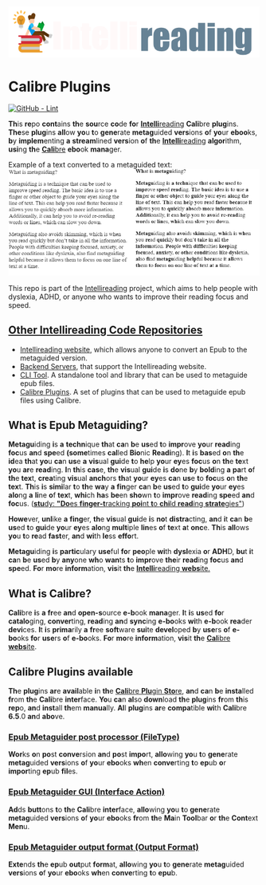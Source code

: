 ![Intellireading.com](https://raw.githubusercontent.com/0x6f677548/intellireading-www/main/src/img/intellireading.png)
# Calibre Plugins

[![GitHub - Lint](https://github.com/0x6f677548/intellireading-calibre-plugins/actions/workflows/lint.yml/badge.svg)](https://github.com/0x6f677548/intellireading-calibre-plugins/actions/workflows/lint.yml)

**Th**is **re**po **cont**ains **th**e **sou**rce **co**de **fo**r [**Intelli**reading](https://intellireading.com/) **Cali**bre **plug**ins. **The**se **plug**ins **all**ow **yo**u **t**o **gene**rate **metag**uided **vers**ions **o**f **yo**ur **eboo**ks, **b**y **implem**enting **a** **stream**lined **vers**ion **o**f **th**e [**Intelli**reading](https://intellireading.com/) **algor**ithm, **usi**ng **th**e [**Cali**bre](https://calibre-ebook.com/) **ebo**ok **mana**ger.

Example of a text converted to a metaguided text:
![Intellireading.com](https://raw.githubusercontent.com/0x6f677548/intellireading-www/main/src/img/sample.png) 


This repo is part of the [Intellireading](https://intellireading.com/) project, which aims to help people with dyslexia, ADHD, or anyone who wants to improve their reading focus and speed. 

## [Other Intellireading Code Repositories](https://github.com/stars/0x6f677548/lists/intellireading)
- [Intellireading website](https://www.github.com/0x6f677548/intellireading-www), which allows anyone to convert an Epub to the metaguided version.
- [Backend Servers](https://www.github.com/0x6f677548/intellireading-backend), that support the Intellireading website.
- [CLI Tool](https://www.github.com/0x6f677548/intellireading-cli). A standalone tool and library that can be used to metaguide epub files.
- [Calibre Plugins](https://www.github.com/0x6f677548/intellireading-calibre-plugins). A set of plugins that can be used to metaguide epub files using Calibre.

## What is Epub Metaguiding?
**Metagu**iding **i**s **a** **techn**ique **th**at **ca**n **b**e **us**ed **t**o **impr**ove **yo**ur **read**ing **foc**us **an**d **spe**ed **(some**times **cal**led **Bio**nic **Readi**ng). **I**t **i**s **bas**ed **o**n **th**e **id**ea **th**at **yo**u **ca**n **us**e **a** **vis**ual **gui**de **t**o **he**lp **yo**ur **ey**es **foc**us **o**n **th**e **te**xt **yo**u **ar**e **read**ing. **I**n **th**is **cas**e, **th**e **vis**ual **gui**de **i**s **do**ne **b**y **bold**ing **a** **pa**rt **o**f **th**e **tex**t, **crea**ting **vis**ual **anch**ors **th**at **yo**ur **ey**es **ca**n **us**e **t**o **foc**us **o**n **th**e **tex**t. **Th**is **i**s **simi**lar **t**o **th**e **wa**y **a** **fin**ger **ca**n **b**e **us**ed **t**o **gui**de **yo**ur **ey**es **alo**ng **a** **li**ne **o**f **tex**t, **whi**ch **ha**s **be**en **sho**wn **t**o **impr**ove **read**ing **spe**ed **an**d **foc**us. ([**stu**dy: **"Do**es **finger-t**racking **poi**nt **t**o **chi**ld **read**ing **strate**gies"](https://ceur-ws.org/Vol-2769/paper_60.pdf))

**Howe**ver, **unl**ike **a** **fing**er, **th**e **vis**ual **gui**de **i**s **no**t **distra**cting, **an**d **i**t **ca**n **b**e **us**ed **t**o **gui**de **yo**ur **ey**es **alo**ng **mult**iple **lin**es **o**f **te**xt **a**t **onc**e. **Th**is **all**ows **yo**u **t**o **re**ad **fast**er, **an**d **wi**th **le**ss **effo**rt.

**Metagu**iding **i**s **partic**ulary **use**ful **fo**r **peo**ple **wi**th **dysl**exia **o**r **ADH**D, **bu**t **i**t **ca**n **b**e **us**ed **b**y **any**one **wh**o **wan**ts **t**o **impr**ove **the**ir **read**ing **foc**us **an**d **spe**ed. **Fo**r **mo**re **inform**ation, **vis**it **th**e [**Intelli**reading **webs**ite.](https://intellireading.com/)

## What is Calibre?
**Cali**bre **i**s **a** **fr**ee **an**d **open-s**ource **e-b**ook **mana**ger. **I**t **i**s **us**ed **fo**r **catalo**ging, **conver**ting, **read**ing **an**d **sync**ing **e-bo**oks **wi**th **e-b**ook **rea**der **devi**ces. **I**t **i**s **prima**rily **a** **fr**ee **soft**ware **sui**te **devel**oped **b**y **use**rs **o**f **e-bo**oks **fo**r **use**rs **o**f **e-bo**oks.
**Fo**r **mo**re **inform**ation, **vis**it **th**e [**Cal**ibre **webs**ite](https://calibre-ebook.com/).


## Calibre Plugins available
**Th**e **plug**ins **ar**e **avail**able **i**n **th**e [**Cali**bre **Plu**gin **Sto**re](https://plugins.calibre-ebook.com/), **an**d **ca**n **b**e **insta**lled **fr**om **th**e **Cali**bre **inter**face. **Yo**u **ca**n **al**so **down**load **th**e **plug**ins **fr**om **th**is **rep**o, **an**d **inst**all **th**em **manua**lly. **Al**l **plug**ins **ar**e **compa**tible **wi**th **Cali**bre **6.5**.0 **an**d **abo**ve.

### [Epub Metaguider post processor (FileType)](https://www.mobileread.com/forums/showthread.php?t=358613)
**Wor**ks **o**n **po**st **conve**rsion **an**d **po**st **impo**rt, **allo**wing **yo**u **t**o **gene**rate **metag**uided **vers**ions **o**f **yo**ur **ebo**oks **wh**en **conve**rting **t**o **ep**ub **o**r **impor**ting **ep**ub **fil**es.
### [Epub Metaguider GUI (Interface Action)](https://www.mobileread.com/forums/showthread.php?t=358615)
**Ad**ds **butt**ons **t**o **th**e **Cali**bre **inter**face, **allo**wing **yo**u **t**o **gene**rate **metag**uided **vers**ions **o**f **yo**ur **ebo**oks **fr**om **th**e **Ma**in **Tool**bar **o**r **th**e **Cont**ext **Men**u.
### [Epub Metaguider output format (Output Format)](https://www.mobileread.com/forums/showthread.php?t=358616)
**Exte**nds **th**e **ep**ub **out**put **form**at, **allo**wing **yo**u **t**o **gene**rate **metag**uided **vers**ions **o**f **yo**ur **ebo**oks **wh**en **conve**rting **t**o **epu**b.
